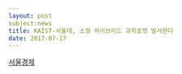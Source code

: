 ```yaml
---
layout: post
subject:news
title: KAIST-서울대, 소형 하이브리드 과학로켓 발사한다
date: 2017-07-27
---
```

<a href="https://www.sedaily.com/NewsView/1OIMYV3TG6"> 서울경제</a>


